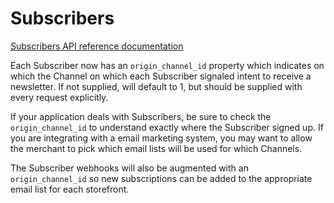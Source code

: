# Subscribers

[Subscribers API reference documentation](https://developer.bigcommerce.com/api-reference/store-management/subscribers)

Each Subscriber now has an `origin_channel_id` property which indicates on which the Channel on which each Subscriber signaled intent to receive a newsletter. If not supplied, will default to 1, but should be supplied with every request explicitly.

If your application deals with Subscribers, be sure to check the `origin_channel_id` to understand exactly where the Subscriber signed up. If you are integrating with a email marketing system, you may want to allow the merchant to pick which email lists will be used for which Channels.

The Subscriber webhooks will also be augmented with an `origin_channel_id` so new subscriptions can be added to the appropriate email list for each storefront.